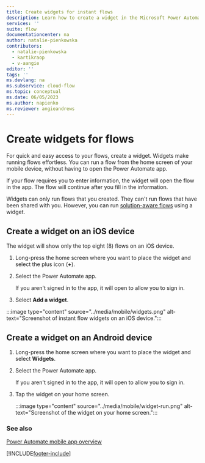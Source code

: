 ```yaml
---
title: Create widgets for instant flows
description: Learn how to create a widget in the Microsoft Power Automate mobile app.
services: ''
suite: flow
documentationcenter: na
author: natalie-pienkowska
contributors:
  - natalie-pienkowska
  - kartikraop
  - v-aangie
editor: ''
tags: ''
ms.devlang: na
ms.subservice: cloud-flow
ms.topic: conceptual
ms.date: 06/05/2023
ms.author: napienko
ms.reviewer: angieandrews
---
```


# Create widgets for flows

For quick and easy access to your flows, create a widget. Widgets make running flows effortless. You can run a flow from the home screen of your mobile device, without having to open the Power Automate app.

If your flow requires you to enter information, the widget will open the flow in the app. The flow will continue after you fill in the information.

Widgets can only run flows that you created. They can't run flows that have been shared with you. However, you can run [solution-aware flows](../overview-solution-flows.md) using a widget.

## Create a widget on an iOS device

The widget will show only the top eight (8) flows on an iOS device.

1. Long-press the home screen where you want to place the widget and select the plus icon (**+**).
1. Select the Power Automate app.

    If you aren't signed in to the app, it will open to allow you to sign in.

1. Select **Add a widget**.


:::image type="content" source="../media/mobile/widgets.png" alt-text="Screenshot of instant flow widgets on an iOS device.":::


## Create a widget on an Android device

1. Long-press the home screen where you want to place the widget and select **Widgets**.
1. Select the Power Automate app.

    If you aren't signed in to the app, it will open to allow you to sign in.

1. Tap the widget on your home screen.

    :::image type="content" source="../media/mobile/widget-run.png" alt-text="Screenshot of the widget on your home screen.":::

### See also

[Power Automate mobile app overview](overview-mobile.md)

[!INCLUDE[footer-include](../includes/footer-banner.md)]
